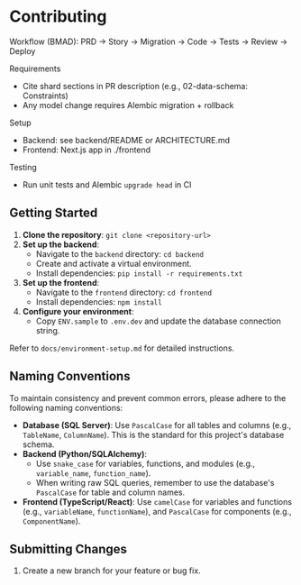 # Contributing

Workflow (BMAD): PRD → Story → Migration → Code → Tests → Review → Deploy

Requirements
- Cite shard sections in PR description (e.g., 02-data-schema: Constraints)
- Any model change requires Alembic migration + rollback

Setup
- Backend: see backend/README or ARCHITECTURE.md
- Frontend: Next.js app in ./frontend

Testing
- Run unit tests and Alembic `upgrade head` in CI

## Getting Started

1. **Clone the repository**: `git clone <repository-url>`
2. **Set up the backend**:
   - Navigate to the `backend` directory: `cd backend`
   - Create and activate a virtual environment.
   - Install dependencies: `pip install -r requirements.txt`
3. **Set up the frontend**:
   - Navigate to the `frontend` directory: `cd frontend`
   - Install dependencies: `npm install`
4. **Configure your environment**:
   - Copy `ENV.sample` to `.env.dev` and update the database connection string.

Refer to `docs/environment-setup.md` for detailed instructions.

## Naming Conventions

To maintain consistency and prevent common errors, please adhere to the following naming conventions:

-   **Database (SQL Server)**: Use `PascalCase` for all tables and columns (e.g., `TableName`, `ColumnName`). This is the standard for this project's database schema.
-   **Backend (Python/SQLAlchemy)**:
    -   Use `snake_case` for variables, functions, and modules (e.g., `variable_name`, `function_name`).
    -   When writing raw SQL queries, remember to use the database's `PascalCase` for table and column names.
-   **Frontend (TypeScript/React)**: Use `camelCase` for variables and functions (e.g., `variableName`, `functionName`), and `PascalCase` for components (e.g., `ComponentName`).

## Submitting Changes

1.  Create a new branch for your feature or bug fix.



